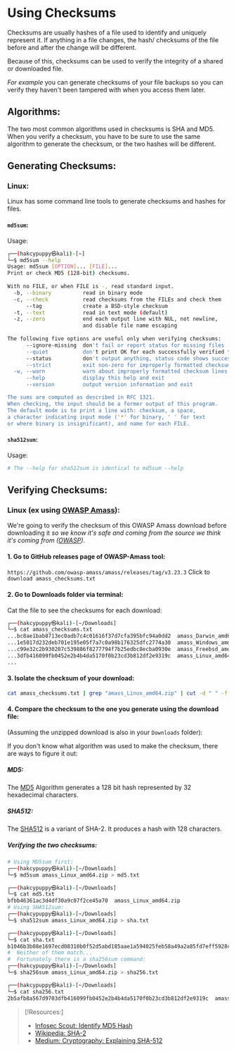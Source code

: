 
# Using Checksums
Checksums are usually hashes of a file used to identify and uniquely represent it. If anything in a file changes, the hash/ checksums of the file before and after the change will be different.

Because of this, checksums can be used to verify the integrity of a shared or downloaded file.

*For example* you can generate checksums of your file backups so you can verify they haven't been tampered with when you access them later.
## Algorithms:
The two most common algorithms used in checksums is SHA and MD5. When you verify a checksum, you have to be sure to use the same algorithm to generate the checksum, or the two hashes will be different.
## Generating Checksums:
### Linux:
Linux has some command line tools to generate checksums and hashes for files.
#### `md5sum`:
Usage:
```bash
┌──(hakcypuppy㉿kali)-[~]                                                 
└─$ md5sum --help                                                             
Usage: md5sum [OPTION]... [FILE]...                                           
Print or check MD5 (128-bit) checksums.                                       
  
With no FILE, or when FILE is -, read standard input.                         
  -b, --binary          read in binary mode                                   
  -c, --check           read checksums from the FILEs and check them          
      --tag             create a BSD-style checksum                           
  -t, --text            read in text mode (default)                           
  -z, --zero            end each output line with NUL, not newline,           
						and disable file name escaping                      
 
The following five options are useful only when verifying checksums:          
      --ignore-missing  don't fail or report status for missing files         
      --quiet           don't print OK for each successfully verified file    
      --status          don't output anything, status code shows success      
      --strict          exit non-zero for improperly formatted checksum lines 
  -w, --warn            warn about improperly formatted checksum lines          
      --help            display this help and exit                               
      --version         output version information and exit 

The sums are computed as described in RFC 1321.
When checking, the input should be a former output of this program.
The default mode is to print a line with: checksum, a space,
a character indicating input mode ('*' for binary, ' ' for text
or where binary is insignificant), and name for each FILE.
```

#### `sha512sum`:
Usage:
```bash
# The --help for sha512sum is identical to md5sum --help
```

## Verifying Checksums:
### Linux (ex using [OWASP Amass](/cybersecurity/tools/amass.md)):
We're going to verify the checksum of this OWASP Amass download before downloading it *so we know it's safe and coming from the source we think it's coming from ([OWASP](cybersecurity/literature/OWASP.md))*.

#### 1. Go to GitHub releases page of OWASP-Amass tool:
`https://github.com/owasp-amass/amass/releases/tag/v3.23.3`
Click to `download amass_checksums.txt`

#### 2. Go to Downloads folder via terminal:
Cat the file to see the checksums for each download:
```bash
┌──(hakcypuppy㉿kali)-[~/Downloads]
└─$ cat amass_checksums.txt 
...bc8ae1bab8713ec0adb7c4c01616f37d7cfa395bfc94a0dd2  amass_Darwin_amd64.zip
...1e5017d232deb701e195e05f7a7c0a98b176325dfc2774a30  amass_Windows_amd64.zip
...c99e32c2b930207c539886f8277794f7b25edbc8ecba0930e  amass_Freebsd_amd64.zip
...3dfb416099fb0452e2b4b4da5170f0b23cd3b812df2e9319c  amass_Linux_amd64.zip
...
```

#### 3. Isolate the checksum of your download:
```bash
cat amass_checksums.txt | grep "amass_Linux_amd64.zip" | cut -d " " -f 1 > checksum.txt
```

#### 4. Compare the checksum to the one you generate using the download file:
(Assuming the unzipped download is also in your `Downloads` folder):

If you don't know what algorithm was used to make the checksum, there are ways to figure it out:

##### MD5:
The [MD5](/cybersecurity/hashing.md#MD5) Algorithm generates a 128 bit hash represented by 32 hexadecimal characters.

##### SHA512:
The [SHA512](/cybersecurity/hashing.md#SHA-2) is a variant of SHA-2. It produces a hash with 128 characters.

##### Verifying the two checksums:
```bash
# Using MD5sum first:
┌──(hakcypuppy㉿kali)-[~/Downloads]
└─$ md5sum amass_Linux_amd64.zip > md5.txt

┌──(hakcypuppy㉿kali)-[~/Downloads]
└─$ cat md5.txt 
bfbb46361ac3d4df30a9c07f2ce45a70  amass_Linux_amd64.zip
# Using SHA512sum:
┌──(hakcypuppy㉿kali)-[~/Downloads]
└─$ sha512sum amass_Linux_amd64.zip > sha.txt

┌──(hakcypuppy㉿kali)-[~/Downloads]
└─$ cat sha.txt
b1046b3b08e1697ecd08310b0f52d5abd185aae1a594025feb58a49a2a85fd7eff5928cc928ca6ebc7ba3c3c44ad9f02afa51587ea3a3a1f86bcb3820c618d94  amass_Linux_amd64.zip
#  Neither of them match...
#  Fortunately there is a sha256sum command:
┌──(hakcypuppy㉿kali)-[~/Downloads]
└─$ sha256sum amass_Linux_amd64.zip > sha256.txt

┌──(hakcypuppy㉿kali)-[~/Downloads]
└─$ cat sha256.txt           
2b5afb8a567d9703dfb416099fb0452e2b4b4da5170f0b23cd3b812df2e9319c  amass_Linux_amd64.zip
```
 

> [!Resources:]
> - [Infosec Scout: Identify MD5 Hash](https://infosecscout.com/identify-md5-hash/)
> - [Wikipedia: SHA-2](https://en.wikipedia.org/wiki/SHA-2)
> - [Medium: Cryptography: Explaining SHA-512](https://medium.com/@zaid960928/cryptography-explaining-sha-512-ad896365a0c1)


